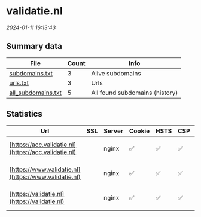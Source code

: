 # validatie.nl
*2024-01-11 16:13:43*
## Summary data


| File       | Count | Info |
|------------|-------|------|
|[subdomains.txt](/data/validatie.nl/subdomains.txt)|3|Alive subdomains|
|[urls.txt](/data/validatie.nl/urls.txt)|3|Urls|
|[all_subdomains.txt](/data/validatie.nl/all_subdomains.txt)|5|All found subdomains (history)|


## Statistics


| Url | SSL | Server | Cookie | HSTS | CSP | XFO | XXP | RP | Tech |Title |
|------------|-------|------|------|------|------|------|------|------|------|------|
|[https://acc.validatie.nl](https://acc.validatie.nl)| |nginx|:white_check_mark: |:white_check_mark: | :white_check_mark:| :white_check_mark: | :white_check_mark: | :white_check_mark: |Bootstrap:5.0.2 Django HSTS Nginx Python|Valideer uw docu...|
|[https://www.validatie.nl](https://www.validatie.nl)| |nginx|:white_check_mark: |:white_check_mark: | :white_check_mark:| :white_check_mark: | :white_check_mark: | :white_check_mark: |Bootstrap:3.4.0 Django HSTS Nginx Python|Valideer uw docu...|
|[https://validatie.nl](https://validatie.nl)| |nginx|:white_check_mark: |:white_check_mark: | :white_check_mark:| :white_check_mark: | :white_check_mark: | :white_check_mark: |Bootstrap:3.4.0 Django HSTS Nginx Python|Valideer uw docu...|